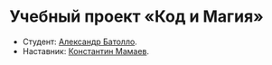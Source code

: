 # Учебный проект «Код и Магия»

* Студент: [Александр Батолло](https://up.htmlacademy.ru/javascript/20/user/65755).
* Наставник: [Константин Мамаев](https://up.htmlacademy.ru/javascript/20/user/210773).
